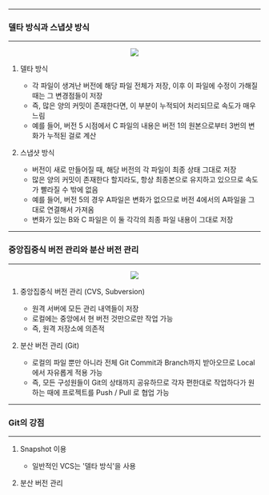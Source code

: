 -----
### 델타 방식과 스냅샷 방식
-----
<div align="center">
<img src="https://github.com/sooyounghan/Git_Pracitce/assets/34672301/848c3eeb-3e0d-4541-a25b-09f9ea476144">
</div>

1. 델타 방식
   - 각 파일이 생겨난 버전에 해당 파일 전체가 저장, 이후 이 파일에 수정이 가해질 때는 그 변경점들이 저장
   - 즉, 많은 양의 커밋이 존재한다면, 이 부분이 누적되어 처리되므로 속도가 매우 느림
   - 예를 들어, 버전 5 시점에서 C 파일의 내용은 버전 1의 원본으로부터 3번의 변화가 누적된 걸로 계산
  
2. 스냅샷 방식
   - 버전이 새로 만들어질 때, 해당 버전의 각 파일이 최종 상태 그대로 저장
   - 많은 양의 커밋이 존재한다 할지라도, 항상 최종본으로 유지하고 있으므로 속도가 빨라질 수 밖에 없음
   - 예를 들어, 버전 5의 경우 A파일은 변화가 없으므로 버전 4에서의 A파일을 그대로 연결해서 가져옴
   - 변화가 있는 B와 C 파일은 이 둘 각각의 최종 파일 내용이 그대로 저장

-----
### 중앙집중식 버전 관리와 분산 버전 관리
-----
<div align="center">
<img src="https://github.com/sooyounghan/Git_Pracitce/assets/34672301/6426fc2a-c569-43a0-ae6c-565538a0e3d6">
</div>

1. 중앙집중식 버전 관리 (CVS, Subversion)
   - 원격 서버에 모든 관리 내역들이 저장
   - 로컬에는 중앙에서 현 버전 것만으로만 작업 가능
   - 즉, 원격 저장소에 의존적
    
2. 분산 버전 관리 (Git)
   - 로컬의 파일 뿐만 아니라 전체 Git Commit과 Branch까지 받아오므로 Local에서 자유롭게 적용 가능
   - 즉, 모든 구성원들이 Git의 상태까지 공유하므로 각자 편한대로 작업하다가 원하는 때에 프로젝트를 Push / Pull 로 협업 가능
     
-----
### Git의 강점
-----
1. Snapshot 이용
   - 일반적인 VCS는 '델타 방식'을 사용

2. 분산 버전 관리
